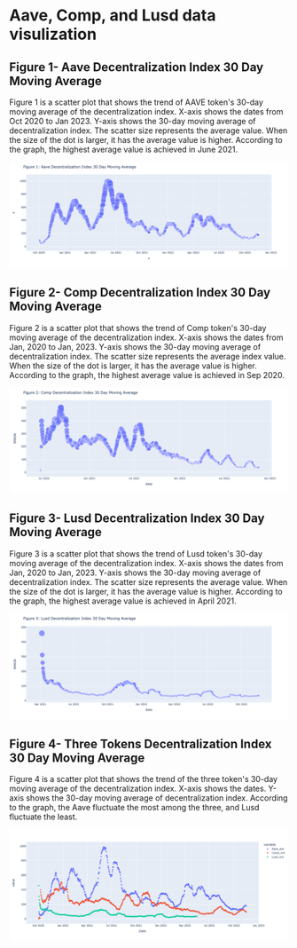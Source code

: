 # Aave, Comp, and Lusd data visulization


## Figure 1- Aave Decentralization Index 30 Day Moving Average

Figure 1 is a scatter plot that shows the trend of AAVE token's 30-day moving average of the decentralization index. X-axis shows the dates from Oct 2020 to Jan 2023. Y-axis shows the 30-day moving average of decentralization index. The scatter size represents the average value. When the size of the dot is larger, it has the average value is higher. According to the graph, the highest average value is achieved in June 2021.

![image](https://github.com/SunYutongAmber/portfolio/blob/main/image/Figure%201-%20Aave%20Decentralization%20Index%2030%20Day%20Moving%20Average.png)

## Figure 2- Comp Decentralization Index 30 Day Moving Average

Figure 2 is a scatter plot that shows the trend of Comp token's 30-day moving average of the decentralization index. X-axis shows the dates from Jan, 2020 to Jan, 2023. Y-axis shows the 30-day moving average of decentralization index. The scatter size represents the average index value. When the size of the dot is larger, it has the average value is higher. According to the graph, the highest average value is achieved in Sep 2020.

![image](https://github.com/SunYutongAmber/portfolio/blob/main/image/Figure%202-%20Comp%20Decentralization%20Index%2030%20Day%20Moving%20Average.png)

## Figure 3- Lusd Decentralization Index 30 Day Moving Average

Figure 3 is a scatter plot that shows the trend of Lusd token's 30-day moving average of the decentralization index. X-axis shows the dates from Jan, 2020 to Jan, 2023. Y-axis shows the 30-day moving average of decentralization index. The scatter size represents the average value. When the size of the dot is larger, it has the average value is higher. According to the graph, the highest average value is achieved in April 2021.

![image](https://github.com/SunYutongAmber/portfolio/blob/main/image/Figure%203-%20Lusd%20Decentralization%20Index%2030%20Day%20Moving%20Average.png)

## Figure 4- Three Tokens Decentralization Index 30 Day Moving Average

Figure 4 is a scatter plot that shows the trend of the three token's 30-day moving average of the decentralization index. X-axis shows the dates. Y-axis shows the 30-day moving average of decentralization index. According to the graph, the Aave fluctuate the most among the three, and Lusd fluctuate the least.

![image](https://github.com/SunYutongAmber/portfolio/blob/main/image/Figure%204-%20Three%20Tokens%20Decentralization%20Index%2030%20Day%20Moving%20Average.png)
